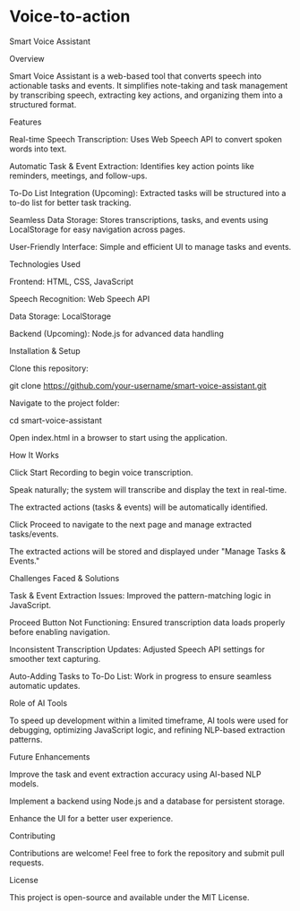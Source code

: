# Voice-to-action
Smart Voice Assistant

Overview

Smart Voice Assistant is a web-based tool that converts speech into actionable tasks and events. It simplifies note-taking and task management by transcribing speech, extracting key actions, and organizing them into a structured format.

Features

Real-time Speech Transcription: Uses Web Speech API to convert spoken words into text.

Automatic Task & Event Extraction: Identifies key action points like reminders, meetings, and follow-ups.

To-Do List Integration (Upcoming): Extracted tasks will be structured into a to-do list for better task tracking.

Seamless Data Storage: Stores transcriptions, tasks, and events using LocalStorage for easy navigation across pages.

User-Friendly Interface: Simple and efficient UI to manage tasks and events.

Technologies Used

Frontend: HTML, CSS, JavaScript

Speech Recognition: Web Speech API

Data Storage: LocalStorage

Backend (Upcoming): Node.js for advanced data handling

Installation & Setup

Clone this repository:

git clone https://github.com/your-username/smart-voice-assistant.git

Navigate to the project folder:

cd smart-voice-assistant

Open index.html in a browser to start using the application.

How It Works

Click Start Recording to begin voice transcription.

Speak naturally; the system will transcribe and display the text in real-time.

The extracted actions (tasks & events) will be automatically identified.

Click Proceed to navigate to the next page and manage extracted tasks/events.

The extracted actions will be stored and displayed under "Manage Tasks & Events."

Challenges Faced & Solutions

Task & Event Extraction Issues: Improved the pattern-matching logic in JavaScript.

Proceed Button Not Functioning: Ensured transcription data loads properly before enabling navigation.

Inconsistent Transcription Updates: Adjusted Speech API settings for smoother text capturing.

Auto-Adding Tasks to To-Do List: Work in progress to ensure seamless automatic updates.

Role of AI Tools

To speed up development within a limited timeframe, AI tools were used for debugging, optimizing JavaScript logic, and refining NLP-based extraction patterns.

Future Enhancements

Improve the task and event extraction accuracy using AI-based NLP models.

Implement a backend using Node.js and a database for persistent storage.

Enhance the UI for a better user experience.

Contributing

Contributions are welcome! Feel free to fork the repository and submit pull requests.

License

This project is open-source and available under the MIT License.
